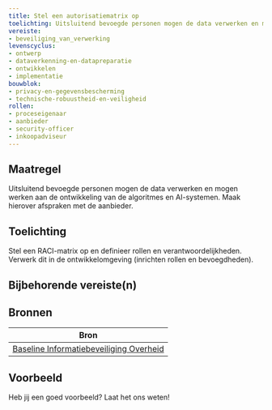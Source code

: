 ```yaml
---
title: Stel een autorisatiematrix op
toelichting: Uitsluitend bevoegde personen mogen de data verwerken en mogen werken aan de ontwikkeling van de algoritmes en AI-systemen. Maak hierover afspraken met de aanbieder. 
vereiste:
- beveiliging_van_verwerking
levenscyclus:
- ontwerp
- dataverkenning-en-datapreparatie
- ontwikkelen
- implementatie
bouwblok:
- privacy-en-gegevensbescherming
- technische-robuustheid-en-veiligheid
rollen:
- proceseigenaar
- aanbieder
- security-officer
- inkoopadviseur
---
```


<!-- tags -->
## Maatregel

Uitsluitend bevoegde personen mogen de data verwerken en mogen werken aan de ontwikkeling van de algoritmes en AI-systemen.
Maak hierover afspraken met de aanbieder.


## Toelichting

Stel een RACI-matrix op en definieer rollen en verantwoordelijkheden.
Verwerk dit in de ontwikkelomgeving (inrichten rollen en bevoegdheden).


## Bijbehorende vereiste(n)

<!-- list_vereisten_on_maatregelen_page -->

## Bronnen

| Bron                        |
|-----------------------------|
|[Baseline Informatiebeveiliging Overheid](https://www.digitaleoverheid.nl/overzicht-van-alle-onderwerpen/cybersecurity/bio-en-ensia/baseline-informatiebeveiliging-overheid/)|

## Voorbeeld

Heb jij een goed voorbeeld? Laat het ons weten!

